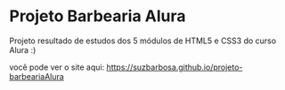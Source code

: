 # Projeto Barbearia Alura
Projeto resultado de estudos dos 5 módulos de HTML5 e CSS3 do curso Alura :)

você pode ver o site aqui: https://suzbarbosa.github.io/projeto-barbeariaAlura
